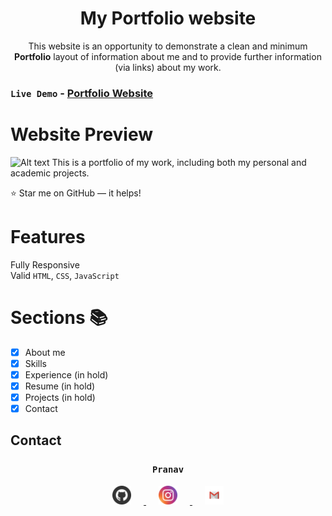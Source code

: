 <h1 align="center">My Portfolio website</h1>

<p align="center">This website is an opportunity to demonstrate a clean and minimum <b>Portfolio</b> layout of information about me and to provide further information (via links) about my work.<p>

### <code>Live Demo</code> - **[Portfolio Website](https://pranav.engineer/)**

# Website Preview

![Alt text](https://github.com/pranavranjithkannan/portfolio/blob/main/images/Demo.png?raw=true "Main Page")
This is a portfolio of my work, including both my personal and academic projects.

:star: Star me on GitHub — it helps!

# Features

Fully Responsive\
 Valid `HTML`, `CSS`, `JavaScript`

# Sections 📚

- [x] About me
- [x] Skills
- [x] Experience (in hold)
- [x] Resume (in hold)
- [x] Projects (in hold)
- [x] Contact

## Contact

 <h3 align="center">
  <code> Pranav </code>
</h3>
  <p align="center">

  <a href="https://github.com/pranavranjithkannan">
    <img src="https://github.com/Akshatjalan/akshat/blob/master/Color/Github.svg" width="30" height="30" hspace="20">
  </a>

  <a href="https://www.instagram.com/thisispranav_/">
    <img src="https://github.com/Akshatjalan/akshat/blob/master/Color/Instagram.svg" width="30" height="30" hspace="20">
  </a>
    <a href="mailto:pranavsandle@gmail.com">
    <img src="https://github.com/Akshatjalan/akshat/blob/master/Color/Gmail.svg"  width="30" height="30" hspace="20">
  </a>

</p>
